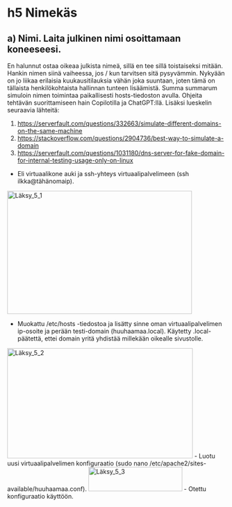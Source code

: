 # h5 Nimekäs

## a) Nimi. Laita julkinen nimi osoittamaan koneeseesi.

En halunnut ostaa oikeaa julkista nimeä, sillä en tee sillä toistaiseksi mitään. Hankin nimen siinä vaiheessa, jos / kun tarvitsen sitä pysyvämmin. Nykyään on jo liikaa erilaisia kuukausitilauksia vähän joka suuntaan, joten tämä on tällaista henkilökohtaista hallinnan tunteen lisäämistä. Summa summarum simuloin nimen toimintaa paikallisesti hosts-tiedoston avulla. Ohjeita tehtävän suorittamiseen hain Copilotilla ja ChatGPT:llä. Lisäksi lueskelin seuraavia lähteitä:

1. https://serverfault.com/questions/332663/simulate-different-domains-on-the-same-machine
2. https://stackoverflow.com/questions/2904736/best-way-to-simulate-a-domain
3. https://serverfault.com/questions/1031180/dns-server-for-fake-domain-for-internal-testing-usage-only-on-linux

- Eli virtuaalikone auki ja ssh-yhteys virtuaalipalvelimeen (ssh ilkka@tähänomaip).
  
<img width="425" height="284" alt="Läksy_5_1" src="https://github.com/user-attachments/assets/28641f6f-f31b-4df8-80a3-af25db89a978" />

- Muokattu /etc/hosts -tiedostoa ja lisätty sinne oman virtuaalipalvelimen ip-osoite ja perään testi-domain (huuhaamaa.local). Käytetty .local-päätettä, ettei domain yritä yhdistää millekään oikealle sivustolle.

<img width="427" height="254" alt="Läksy_5_2" src="https://github.com/user-attachments/assets/2c7d32ad-6580-4cc2-994c-74581acfa74a" />
- Luotu uusi virtuaalipalvelimen konfiguraatio (sudo nano /etc/apache2/sites-available/huuhaamaa.conf).

<img width="216" height="56" alt="Läksy_5_3" src="https://github.com/user-attachments/assets/afc2107f-e470-4387-aaae-115ee1958c47" />
- Otettu konfiguraatio käyttöön.


